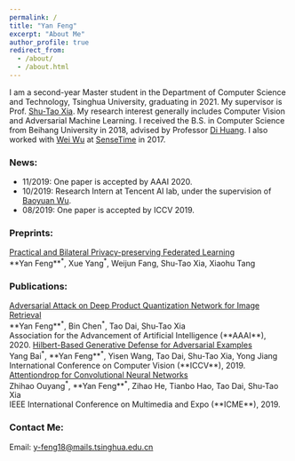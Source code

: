 ```yaml
---
permalink: /
title: "Yan Feng"
excerpt: "About Me"
author_profile: true
redirect_from: 
  - /about/
  - /about.html
---
```


I am a second-year Master student in the Department of Computer Science and Technology, Tsinghua University, graduating in 2021. My supervisor is Prof. <a href="https://scholar.google.com/citations?hl=zh-CN&user=koAXTXgAAAAJ" target="_blank">Shu-Tao Xia</a>. My research interest generally includes Computer Vision and Adversarial Machine Learning. I received the B.S. in Computer Science from Beihang University in 2018, advised by Professor <a href="http://irip.buaa.edu.cn/dihuang/" target="_blank">Di Huang</a>. I also worked with <a href="https://wuwei-ai.org/" target="_blank">Wei Wu</a> at <a href="https://www.sensetime.com/en/" target="_blank">SenseTime</a> in 2017.




### News:
  * 11/2019: One paper is accepted by AAAI 2020.
  * 10/2019: Research Intern at Tencent AI lab, under the supervision of <a href="https://sites.google.com/site/baoyuanwu2015/home" target="_blank">Baoyuan Wu</a>.
  * 08/2019: One paper is accepted by ICCV 2019.

### Preprints:

<a href="https://arxiv.org/pdf/2002.09843.pdf" target="_blank">
Practical and Bilateral Privacy-preserving Federated Learning </a><br/>
**Yan Feng**<sup>*</sup>, Xue Yang<sup>*</sup>, Weijun Fang, Shu-Tao Xia, Xiaohu Tang<br/>


### Publications:

<a href="https://arxiv.org/pdf/2002.11374.pdf" target="_blank">
Adversarial Attack on Deep Product Quantization Network for Image Retrieval </a><br/>
**Yan Feng**<sup>*</sup>, Bin Chen<sup>*</sup>, Tao Dai, Shu-Tao Xia<br/>
Association for the Advancement of Artificial Intelligence (**AAAI**), 2020.

<a href="http://openaccess.thecvf.com/content_ICCV_2019/papers/Bai_Hilbert-Based_Generative_Defense_for_Adversarial_Examples_ICCV_2019_paper.pdf" target="_blank">
Hilbert-Based Generative Defense for Adversarial Examples</a><br/>
Yang Bai<sup>*</sup>, **Yan Feng**<sup>*</sup>, Yisen Wang, Tao Dai, Shu-Tao Xia, Yong Jiang<br/>
International Conference on Computer Vision (**ICCV**), 2019.

<a href="https://ieeexplore.ieee.org/stamp/stamp.jsp?tp=&arnumber=8784837" target="_blank">
Attentiondrop for Convolutional Neural Networks</a><br/>
Zhihao Ouyang<sup>*</sup>, **Yan Feng**<sup>*</sup>, Zihao He, Tianbo Hao, Tao Dai, Shu-Tao Xia<br/>
IEEE International Conference on Multimedia and Expo (**ICME**), 2019.



### Contact Me:
Email: y-feng18@mails.tsinghua.edu.cn
